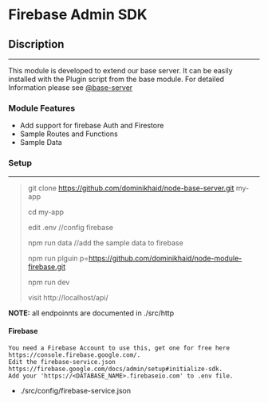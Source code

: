 # Firebase Admin SDK

## Discription

---

This module is developed to extend our base server. It can be easily installed with the Plugin script from the base module. For detailed Information please see [@base-server](https://github.com/dominikhaid/node-base-server.git)

### Module Features

- Add support for firebase Auth and Firestore
- Sample Routes and Functions
- Sample Data



### Setup

---

> git clone https://github.com/dominikhaid/node-base-server.git my-app
> 
> cd my-app
> 
> edit .env //config firebase
> 
> npm run data //add the sample data to firebase
> 
> npm run plguin p=https://github.com/dominikhaid/node-module-firebase.git
> 
> npm run dev
> 
> visit http://localhost/api/

**NOTE:**  all endpoinnts are documented in ./src/http


#### Firebase

```
You need a Firebase Account to use this, get one for free here https://console.firebase.google.com/.
Edit the firebase-service.json https://firebase.google.com/docs/admin/setup#initialize-sdk.
Add your 'https://<DATABASE_NAME>.firebaseio.com' to .env file.
```

- ./src/config/firebase-service.json